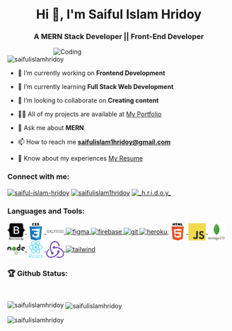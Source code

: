 
<h1 align="center">Hi 👋, I'm Saiful Islam Hridoy</h1>
<h3 align="center">A MERN Stack Developer || Front-End Developer</h3>
<img align="right" alt="Coding" width="400" src="https://cdn.dribbble.com/users/1162077/screenshots/3848914/programmer.gif"></img>

<p align="left"> <img src="https://komarev.com/ghpvc/?username=saifulislamhridoy&label=Profile%20views&color=0e75b6&style=flat" alt="saifulislamhridoy" /> </p>

- 🔭 I’m currently working on **Frontend Development**

- 🌱 I’m currently learning **Full Stack Web Development**

- 👯 I’m looking to collaborate on **Creating content**

- 👨‍💻 All of my projects are available at [My Portfolio](https://my-portfolio-7ab18.web.app/)

- 💬 Ask me about **MERN**

- 📫 How to reach me **saifulislam1hridoy@gmail.com**

- 📄 Know about my experiences [My Resume](https://drive.google.com/file/d/1kMdVct5onxkmy4mKdNfSP5xdGLLXUxOD/view?usp=sharing)

<h3 align="left">Connect with me:</h3>
<p align="left">
<a href="https://linkedin.com/in/saiful-islam-hridoy" target="blank"><img align="center" src="https://raw.githubusercontent.com/rahuldkjain/github-profile-readme-generator/master/src/images/icons/Social/linked-in-alt.svg" alt="saiful-islam-hridoy" height="30" width="40" /></a>
<a href="https://fb.com/saifulislam1hridoy" target="blank"><img align="center" src="https://raw.githubusercontent.com/rahuldkjain/github-profile-readme-generator/master/src/images/icons/Social/facebook.svg" alt="saifulislam1hridoy" height="30" width="40" /></a>
<a href="https://instagram.com/saifulislamhridoy_" target="blank"><img align="center" src="https://raw.githubusercontent.com/rahuldkjain/github-profile-readme-generator/master/src/images/icons/Social/instagram.svg" alt="_h.r.i.d.o.y_" height="30" width="40" /></a>
</p>

<h3 align="left">Languages and Tools:</h3>
<p align="left"> <a href="https://getbootstrap.com" target="_blank" rel="noreferrer"> <img align="center" src="https://raw.githubusercontent.com/devicons/devicon/master/icons/bootstrap/bootstrap-plain-wordmark.svg" alt="bootstrap" width="40" height="40"/> </a> <a href="https://www.w3schools.com/css/" target="_blank" rel="noreferrer"> <img align="center" src="https://raw.githubusercontent.com/devicons/devicon/master/icons/css3/css3-original-wordmark.svg" alt="css3" width="40" height="40"/> </a> <a href="https://expressjs.com" target="_blank" rel="noreferrer"> <img align="center"src="https://raw.githubusercontent.com/devicons/devicon/master/icons/express/express-original-wordmark.svg" alt="express" width="40" height="40"/> </a> <a href="https://www.figma.com/" target="_blank" rel="noreferrer"> <img <img align="center"  src="https://www.vectorlogo.zone/logos/figma/figma-icon.svg" alt="figma" width="40" height="40"/> </a> <a href="https://firebase.google.com/" target="_blank" rel="noreferrer"> <img align="center"  src="https://www.vectorlogo.zone/logos/firebase/firebase-icon.svg" alt="firebase" width="40" height="40"/> </a> <a href="https://git-scm.com/" target="_blank" rel="noreferrer"> <img align="center"  src="https://www.vectorlogo.zone/logos/git-scm/git-scm-icon.svg" alt="git" width="40" height="40"/> </a> <a href="https://heroku.com" target="_blank" rel="noreferrer"> <img align="center"  src="https://www.vectorlogo.zone/logos/heroku/heroku-icon.svg" alt="heroku" width="40" height="40"/> </a> <a href="https://www.w3.org/html/" target="_blank" rel="noreferrer"> <img align="center"  src="https://raw.githubusercontent.com/devicons/devicon/master/icons/html5/html5-original-wordmark.svg" alt="html5" width="40" height="40"/> </a> <a href="https://developer.mozilla.org/en-US/docs/Web/JavaScript" target="_blank" rel="noreferrer"> <img align="center" src="https://raw.githubusercontent.com/devicons/devicon/master/icons/javascript/javascript-original.svg" alt="javascript" width="40" height="40"/> </a> <a href="https://www.mongodb.com/" target="_blank" rel="noreferrer"> <img align="center"  src="https://raw.githubusercontent.com/devicons/devicon/master/icons/mongodb/mongodb-original-wordmark.svg" alt="mongodb" width="40" height="40"/> </a> <a href="https://nodejs.org" target="_blank" rel="noreferrer"> <img align="center"  src="https://raw.githubusercontent.com/devicons/devicon/master/icons/nodejs/nodejs-original-wordmark.svg" alt="nodejs" width="40" height="40"/> </a> <a href="https://reactjs.org/" target="_blank" rel="noreferrer"> <img align="center"  src="https://raw.githubusercontent.com/devicons/devicon/master/icons/react/react-original-wordmark.svg" alt="react" width="40" height="40"/> </a> <a href="https://redux.js.org" target="_blank" rel="noreferrer"> <img align="center"  src="https://raw.githubusercontent.com/devicons/devicon/master/icons/redux/redux-original.svg" alt="redux" width="40" height="40"/> </a> <a href="https://tailwindcss.com/" target="_blank" rel="noreferrer"> <img align="center" padiing="10" src="https://www.vectorlogo.zone/logos/tailwindcss/tailwindcss-icon.svg" alt="tailwind" width="40" height="40"/> </a> </p>

<h3 align="left">🏆 Github Status:</h3>
</br>
<p><img align="left" src="https://github-readme-stats.vercel.app/api/top-langs?username=saifulislamhridoy&show_icons=true&locale=en&layout=compact" alt="saifulislamhridoy" /></p>

<p>&nbsp;<img align="center" src="https://github-readme-stats.vercel.app/api?username=saifulislamhridoy&show_icons=true&locale=en" alt="saifulislamhridoy" /></p>

<p><img align="center" src="https://github-readme-streak-stats.herokuapp.com/?user=saifulislamhridoy&" alt="saifulislamhridoy" /></p>

